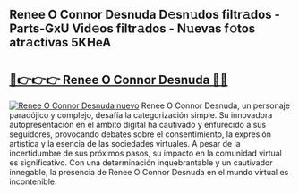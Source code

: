 ## Renee O Connor Desnuda D𝚎sn𝚞dos filtr𝚊dos - Parts-GxU Vid𝚎os filtr𝚊dos - N𝚞evas f𝚘tos atr𝚊ctivas 5KHeA

# <h2><a href="http://mb7yxwa.tromn.icu/?c=Renee+O+Connor+Desnuda">🔗👉👉👉 Renee O Connor Desnuda 🔗🔗</a></h2>

[![Renee O Connor Desnuda nuevo](https://i.imgur.com/pEAQMta.gif)](http://mb7yxwa.tromn.icu/?c=Renee+O+Connor+Desnuda)
Renee O Connor Desnuda, un personaje paradójico y complejo, desafía la categorización simple. Su innovadora autopresentación en el ámbito digital ha cautivado y enfurecido a sus seguidores, provocando debates sobre el consentimiento, la expresión artística y la esencia de las sociedades virtuales. A pesar de la incertidumbre de sus próximos pasos, su impacto en la comunidad virtual es significativo. Con una determinación inquebrantable y un cautivador innegable, la presencia de Renee O Connor Desnuda en el mundo virtual es incontenible.
